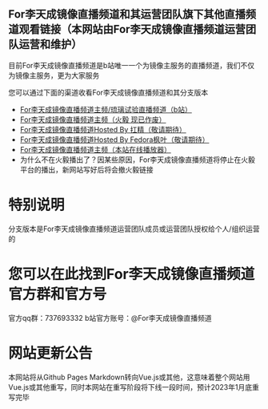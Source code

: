 ## For李天成镜像直播频道和其运营团队旗下其他直播频道观看链接（本网站由For李天成镜像直播频道运营团队运营和维护）
目前For李天成镜像直播频道是b站唯一一个为镜像主服务的直播频道，我们不仅为镜像主服务，更为大家服务

您可以通过下面的渠道收看For李天成镜像直播频道和其分支版本

- [For李天成镜像直播频道主频/琉璃试验直播频道（b站）](https://live.bilibili.com/22676402)
- [For李天成镜像直播频道主频（火毅 现已作废）](https://player.live.huoyinetwork.cn/?id=forltcmirror&node=data)
- [For李天成镜像直播频道Hosted By 扛精（敬请期待）](/nohostedby.html)
- [For李天成镜像直播频道Hosted By Fedora枫叶（敬请期待）](/nohostedby.html)
- [For李天成镜像直播频道主频（本站在线播放器）](/player=forltcmirrorlivechannel-bilibili.html)
- 为什么不在火毅播出了？因某些原因，For李天成镜像直播频道将停止在火毅平台的播出，新网站写好后将会撤火毅链接
# 特别说明
分支版本是For李天成镜像直播频道运营团队成员或运营团队授权给个人/组织运营的
# 您可以在此找到For李天成镜像直播频道官方群和官方号
官方qq群：737693332
b站官方账号：@For李天成镜像直播频道
# 网站更新公告
本网站将从Github Pages Markdown转向Vue.js或其他，这意味着整个网站用Vue.js或其他重写，同时本网站在重写阶段将下线一段时间，预计2023年1月底重写完毕
